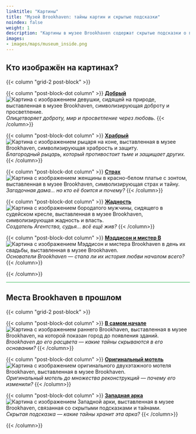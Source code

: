 ```yaml
---
linktitle: "Картины"
title: "Музей Brookhaven: тайны картин и скрытые подсказки"
noindex: false
weight: 1
description: "Картины в музее Brookhaven содержат скрытые подсказки о прошлом города. Исследуйте загадочные фигуры, символы и места, изображённые на каждом произведении искусства."
images: 
- images/maps/museum_inside.png
---
```


## Кто изображён на картинах?

{{< column "grid-2 post-block" >}}

{{< column "post-block-dot column" >}}
[**Добрый**](/casebook/museum/paintings/kind/)
![Картина с изображением девушки, сидящей на природе, выставленная в музее Brookhaven, символизирующая доброту и просветление.](/images/bh/museum_kind.webp?height=100px)  
*Олицетворяет доброту, мир и просветление через любовь.*
{{< /column>}}

{{< column "post-block-dot column" >}}
[**Храбрый**](/casebook/museum/paintings/knight/)
![Картина с изображением рыцаря на коне, выставленная в музее Brookhaven, символизирующая храбрость и защиту.](/images/bh/museum_brave.webp?height=100px)  
*Благородный рыцарь, который противостоит тьме и защищает других.*
{{< /column>}}

{{< column "post-block-dot column" >}}
[**Страх**](/casebook/museum/paintings/fear/)
![Картина с изображением женщины в красно-белом платье с зонтом, выставленная в музее Brookhaven, символизирующая страх и тайну.](/images/bh/museum_fear.webp?height=100px)  
*Загадочная дама... но кто её боится и почему?*
{{< /column>}}

{{< column "post-block-dot column" >}}
[**Жадность**](/casebook/museum/paintings/greed/)
![Картина с изображением бородатого мужчины, сидящего в судейском кресле, выставленная в музее Brookhaven, символизирующая жадность и власть.](/images/bh/museum_greed.webp?height=100px)  
*Создатель Агентства, судья... _всё ещё жив_?*
{{< /column>}}

{{< column "post-block-dot column" >}}
[**Мэддисон и мистер B**](/casebook/museum/paintings/madison_mrb/)
![Картина с изображением Мэддисон и мистера Brookhaven в день их свадьбы, выставленная в музее Brookhaven.](/images/bh/museum_madison_&_mrb.webp?height=100px)  
*Основатели Brookhaven — стала ли их история любви началом всего?*
{{< /column>}}

{{< /column>}}

<hr style="background-color: #28b44c" size=8>

## Места Brookhaven в прошлом

{{< column "grid-2 post-block" >}}

{{< column "post-block-dot column" >}}
[**В самом начале**](/casebook/museum/paintings/beginnings/)
![Картина с изображением раннего Brookhaven, выставленная в музее Brookhaven, на которой показан город до появления зданий.](/images/bh/museum_brookhaven_beginnings.webp?height=100px)  
*Brookhaven до его расцвета — какие тайны скрываются в его основании?*
{{< /column>}}

{{< column "post-block-dot column" >}}
[**Оригинальный мотель**](/casebook/museum/paintings/original_motel/)
![Картина с изображением оригинального двухэтажного мотеля Brookhaven, выставленная в музее Brookhaven.](/images/bh/museum_original_motel.webp?height=100px)  
*Оригинальный мотель до множества реконструкций — почему его изменили?*
{{< /column>}}

{{< column "post-block-dot column" >}}
[**Западная арка**](/casebook/museum/paintings/arch/)
![Картина с изображением Западной арки, выставленная в музее Brookhaven, связанная со скрытыми подсказками и тайнами.](/images/bh/museum_arch_clue.webp?height=100px)  
*Скрытая подсказка — какие тайны хранит эта арка?*
{{< /column>}}

{{< /column>}}
